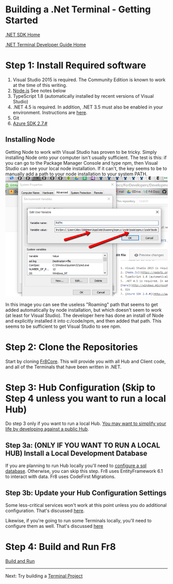 # Building a .Net Terminal - Getting Started

[.NET SDK Home](/Docs/ForDevelopers/SDK/.NET/Home.md)

[.NET Terminal Developer Guide Home](../DevGuide_DotNet.md)

Step 1: Install Required software
================================

1. Visual Studio 2015 is required. The Community Edition is known to work at the time of this writing. 
2. [Node.js](https://nodejs.org/en/) See notes below
4. TypeScript 1.8 (automatically installed by recent versions of Visual Studio)
5. .NET 4.5 is required. In addition, .NET 3.5 must also be enabled in your environment. Instructions are [here](http://windows.microsoft.com/en-us/windows/turn-windows-features-on-off#1TC=windows-7).
6. Git
7. [Azure SDK 2.7.#](https://www.microsoft.com/en-us/download/details.aspx?id=48178)


Installing Node
---------------
Getting Node to work with Visual Studio has proven to be tricky. Simply installing Node onto your computer isn't usually sufficient. The test is this: if you can go to the Package Manager Console and type npm, then Visual Studio can see your local node installation. If it can't, the key seems to be to manually add a path to your node installation to your system PATH. 
![](nodewindows.png)

In this image you can see the useless "Roaming" path that seems to get added automatically by node installation, but which doesn't seem to work (at least for Visual Studio). The developer here has done an install of Node and explicitly installed it into c:/code/npm, and then added that path. This seems to be sufficient to get Visual Studio to see npm.




Step 2: Clone the Repositories
==============================
Start by cloning [Fr8Core](https://github.com/Fr8org/Fr8Core). This will provide you with all Hub and Client code, and all of the Terminals that have been written in .NET.


Step 3: Hub Configuration (Skip to Step 4 unless you want to run a local Hub)
===================================================

Do step 3 only if you want to run a local Hub. [You may want to simplify your life by developing against a public Hub](/Docs/ForDevelopers/DevelopmentGuides/ChoosingADevelopmentApproach.md).

Step 3a: (ONLY IF YOU WANT TO RUN A LOCAL HUB) Install a Local Development Database
----------------------------------------------------

If you are planning to run Hub locally you'll need to [configure a sql database](./LocalDB.md). Otherwise, you can skip this step.
Fr8 uses EntityFramework 6.1 to interact with data. Fr8 uses CodeFirst Migrations.

Step 3b: Update your Hub Configuration Settings
------------------------------------------------------------

Some less-critical services won't work at this point unless you do additional configuration. That's discussed [here](/Docs/ForDevelopers/DevelopmentGuides/Terminals/dotNet/ConfiguringHubAdvanced.md).

Likewise, if you're going to run some Terminals locally, you'll need to configure them as well. That's discussed [here](/Docs/ForDevelopers/SDK/.NET/TerminalConfiguration.md)

Step 4: Build and Run Fr8
========================
[Build and Run](/Docs/ForDevelopers/DevelopmentGuides/Terminals/dotNet/BuildRunFr8.md)



------------------
Next: Try building a [Terminal Project](./TerminalProjects.md)

